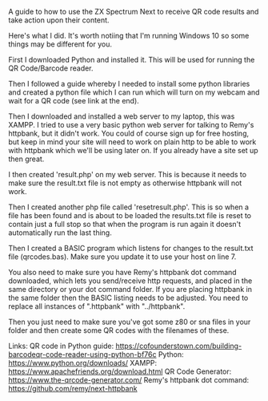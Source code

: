 A guide to how to use the ZX Spectrum Next to receive QR code results and take action upon their content.


Here's what I did. It's worth notiing that I'm running Windows 10 so some things may be different for you.

First I downloaded Python and installed it. This will be used for running the QR Code/Barcode reader.

Then I followed a guide whereby I needed to install some python libraries and created a python file which I can run which will turn on my webcam and wait for a QR code (see link at the end).

Then I downloaded and installed a web server to my laptop, this was XAMPP. I tried to use a very basic python web server for talking to Remy's httpbank, but it didn't work. You could of course sign up for free hosting, but keep in mind your site will need to work on plain http to be able to work with httpbank which we'll be using later on. If you already have a site set up then great.

I then created 'result.php' on my web server. This is because it needs to make sure the result.txt file is not empty as otherwise httpbank will not work.

Then I created another php file called 'resetresult.php'. This is so when a file has been found and is about to be loaded the results.txt file is reset to contain just a full stop so that when the program is run again it doesn't automatically run the last thing.

Then I created a BASIC program which listens for changes to the result.txt file (qrcodes.bas). Make sure you update it to use your host on line 7.

You also need to make sure you have Remy's httpbank dot command downloaded, which lets you send/receive http requests, and placed in the same directory or your dot command folder. If you are placing httpbank in the same folder then the BASIC listing needs to be adjusted. You need to replace all instances of ".httpbank" with "../httpbank".

Then you just need to make sure you've got some z80 or sna files in your folder and then create some QR codes with the filenames of these.


Links:
QR code in Python guide: https://cofounderstown.com/building-barcodeqr-code-reader-using-python-bf76c
Python: https://www.python.org/downloads/
XAMPP: https://www.apachefriends.org/download.html
QR Code Generator: https://www.the-qrcode-generator.com/
Remy's httpbank dot command: https://github.com/remy/next-httpbank
